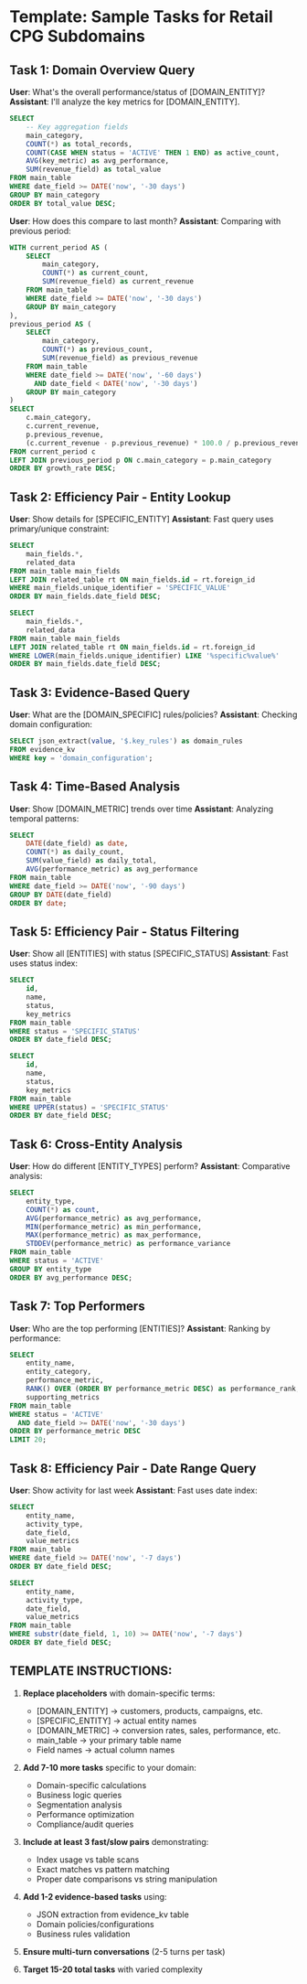 # Template: Sample Tasks for Retail CPG Subdomains

## Task 1: Domain Overview Query
**User**: What's the overall performance/status of [DOMAIN_ENTITY]?
**Assistant**: I'll analyze the key metrics for [DOMAIN_ENTITY].
```sql
SELECT 
    -- Key aggregation fields
    main_category,
    COUNT(*) as total_records,
    COUNT(CASE WHEN status = 'ACTIVE' THEN 1 END) as active_count,
    AVG(key_metric) as avg_performance,
    SUM(revenue_field) as total_value
FROM main_table
WHERE date_field >= DATE('now', '-30 days')
GROUP BY main_category
ORDER BY total_value DESC;
```

**User**: How does this compare to last month?
**Assistant**: Comparing with previous period:
```sql
WITH current_period AS (
    SELECT 
        main_category,
        COUNT(*) as current_count,
        SUM(revenue_field) as current_revenue
    FROM main_table
    WHERE date_field >= DATE('now', '-30 days')
    GROUP BY main_category
),
previous_period AS (
    SELECT 
        main_category,
        COUNT(*) as previous_count,
        SUM(revenue_field) as previous_revenue
    FROM main_table
    WHERE date_field >= DATE('now', '-60 days') 
      AND date_field < DATE('now', '-30 days')
    GROUP BY main_category
)
SELECT 
    c.main_category,
    c.current_revenue,
    p.previous_revenue,
    (c.current_revenue - p.previous_revenue) * 100.0 / p.previous_revenue as growth_rate
FROM current_period c
LEFT JOIN previous_period p ON c.main_category = p.main_category
ORDER BY growth_rate DESC;
```

## Task 2: Efficiency Pair - Entity Lookup
**User**: Show details for [SPECIFIC_ENTITY]
**Assistant**: Fast query uses primary/unique constraint:
```sql fast
SELECT 
    main_fields.*,
    related_data
FROM main_table main_fields
LEFT JOIN related_table rt ON main_fields.id = rt.foreign_id
WHERE main_fields.unique_identifier = 'SPECIFIC_VALUE'
ORDER BY main_fields.date_field DESC;
```
```sql slow
SELECT 
    main_fields.*,
    related_data
FROM main_table main_fields
LEFT JOIN related_table rt ON main_fields.id = rt.foreign_id
WHERE LOWER(main_fields.unique_identifier) LIKE '%specific%value%'
ORDER BY main_fields.date_field DESC;
```

## Task 3: Evidence-Based Query
**User**: What are the [DOMAIN_SPECIFIC] rules/policies?
**Assistant**: Checking domain configuration:
```sql
SELECT json_extract(value, '$.key_rules') as domain_rules
FROM evidence_kv 
WHERE key = 'domain_configuration';
```

## Task 4: Time-Based Analysis
**User**: Show [DOMAIN_METRIC] trends over time
**Assistant**: Analyzing temporal patterns:
```sql
SELECT 
    DATE(date_field) as date,
    COUNT(*) as daily_count,
    SUM(value_field) as daily_total,
    AVG(performance_metric) as avg_performance
FROM main_table
WHERE date_field >= DATE('now', '-90 days')
GROUP BY DATE(date_field)
ORDER BY date;
```

## Task 5: Efficiency Pair - Status Filtering
**User**: Show all [ENTITIES] with status [SPECIFIC_STATUS]
**Assistant**: Fast uses status index:
```sql fast
SELECT 
    id,
    name,
    status,
    key_metrics
FROM main_table
WHERE status = 'SPECIFIC_STATUS'
ORDER BY date_field DESC;
```
```sql slow
SELECT 
    id,
    name,
    status,
    key_metrics
FROM main_table
WHERE UPPER(status) = 'SPECIFIC_STATUS'
ORDER BY date_field DESC;
```

## Task 6: Cross-Entity Analysis
**User**: How do different [ENTITY_TYPES] perform?
**Assistant**: Comparative analysis:
```sql
SELECT 
    entity_type,
    COUNT(*) as count,
    AVG(performance_metric) as avg_performance,
    MIN(performance_metric) as min_performance,
    MAX(performance_metric) as max_performance,
    STDDEV(performance_metric) as performance_variance
FROM main_table
WHERE status = 'ACTIVE'
GROUP BY entity_type
ORDER BY avg_performance DESC;
```

## Task 7: Top Performers
**User**: Who are the top performing [ENTITIES]?
**Assistant**: Ranking by performance:
```sql
SELECT 
    entity_name,
    entity_category,
    performance_metric,
    RANK() OVER (ORDER BY performance_metric DESC) as performance_rank,
    supporting_metrics
FROM main_table
WHERE status = 'ACTIVE'
  AND date_field >= DATE('now', '-30 days')
ORDER BY performance_metric DESC
LIMIT 20;
```

## Task 8: Efficiency Pair - Date Range Query
**User**: Show activity for last week
**Assistant**: Fast uses date index:
```sql fast
SELECT 
    entity_name,
    activity_type,
    date_field,
    value_metrics
FROM main_table
WHERE date_field >= DATE('now', '-7 days')
ORDER BY date_field DESC;
```
```sql slow
SELECT 
    entity_name,
    activity_type,
    date_field,
    value_metrics
FROM main_table
WHERE substr(date_field, 1, 10) >= DATE('now', '-7 days')
ORDER BY date_field DESC;
```

## TEMPLATE INSTRUCTIONS:

1. **Replace placeholders** with domain-specific terms:
   - [DOMAIN_ENTITY] → customers, products, campaigns, etc.
   - [SPECIFIC_ENTITY] → actual entity names
   - [DOMAIN_METRIC] → conversion rates, sales, performance, etc.
   - main_table → your primary table name
   - Field names → actual column names

2. **Add 7-10 more tasks** specific to your domain:
   - Domain-specific calculations
   - Business logic queries  
   - Segmentation analysis
   - Performance optimization
   - Compliance/audit queries

3. **Include at least 3 fast/slow pairs** demonstrating:
   - Index usage vs table scans
   - Exact matches vs pattern matching
   - Proper date comparisons vs string manipulation

4. **Add 1-2 evidence-based tasks** using:
   - JSON extraction from evidence_kv table
   - Domain policies/configurations
   - Business rules validation

5. **Ensure multi-turn conversations** (2-5 turns per task)

6. **Target 15-20 total tasks** with varied complexity
